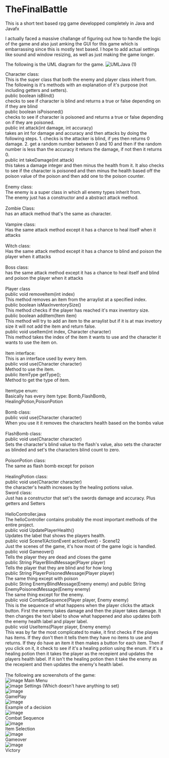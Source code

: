 # TheFinalBattle
This is a short text based rpg game developped completely in Java and Javafx <br>

I actually faced a massive challange of figuring out how to handle the logic of the game and also just amking the GUI for this game which is embarrassing since this is  mostly text based. I hope to add actual settings like sound and window resizing, as well as just making the game longer.  

The following is the UML diagram for the game.
![UMLJava (1)](https://user-images.githubusercontent.com/104465572/169670019-b634d7a9-9596-441d-88d5-792404a688ed.png)

Character class:<br>
This is the super class that both the enemy and player class inherit from. <br>
The following is it's methods with an explanation of it's purpose (not including getters and setters).<br>
public boolean isBlind() <br>
checks to see if character is blind and returns a true or false depending on if they are blind <br>
public boolean isPoisoned() <br>
checks to see if character is poisoned and returns a true or false depending on if they are poisoned. <br>
public int attack(int damage, int accuracy) <br>
takes an int for damage and accuracy and then attacks by doing the following steps. 1. checks is the attacker is blind, if yes then returns 0 damage. 
2. get a random number between 0 and 10 and then if the random number is less than the accuracy it retuns the damage, if not then it returns 0. <br>
 public int takeDamage(int attack) <br>
 this takes a damage integer and then minus the health from it. It also checks to see if the character is poisoned and then minus the health based off the poison value
 of the poison and then add one to the poison counter. <br>
<br>
Enemy class: <br>
The enemy is a super class in which all enemy types inherit from. <br>
The enemy just has a constructor and a abstract attack method. <br>
<br>
Zombie Class: <br>
has an attack method that's the same as character.<br>
<br>
Vampire class: <br>
Has the same attack method except it has a chance to heal itself when it attacks <br>
<br>
Witch class: <br>
Has the same attack method except it has a chance to blind and poison the player when it attacks <br>
<br>
Boss class: <br>
has the same attack method except it has a chance to heal itself and blind and poison the player when it attacks <br>
<br>
Player class <br>
public void removeItem(int index) <br>
This method removes an item from the arraylist at a specified index. <br>
public boolean isMaxInventorySize() <br>
This method checks if the player has reached it's max inventory size. <br>
 public boolean addItem(Item item) <br>
This method will try to add an item to the arraylist but if it is at max invetory size it will not add the item and return false. <br>
 public void useItem(int index, Character character) <br>
 This method takes the index of the item it wants to use and the character it wants to use the item on. <br>
 <br>
Item interface: <br>
This is an interface used by every item. <br>
public void use(Character character) <br>
Method to use the item. <br>
public ItemType getType(); <br>
Method to get the type of item. <br>
<br>
Itemtype enum: <br>
Basically has every item type: Bomb,FlashBomb, HealingPotion,PoisonPotion <br>
<br>
Bomb class: <br>
public void use(Character character) <br>
When you use it it removes the characters health based on the bombs value <br>
<br>
FlashBomb class: <br>
public void use(Character character) <br>
Sets the character's blind value to the flash's value, also sets the character as blinded and set's the characters blind count to zero. <br>
<br>
PoisonPotion class: <br>
The same as flash bomb except for poison <br>
<br>
HealingPotion class: <br>
public void use(Character character) <br>
the character's health increases by the healing potions value. 
<br>
Sword class: <br>
Just has a constructor that set's the swords damage and accuracy. Plus getters and Setters <br>
<br>
HelloController.java <br>
The helloController contains probably the most important methods of the entire project. <br>
public void UpdatePlayerHealth() <br>
Updates the label that shows the players health.<br>
public void Scene1(ActionEvent actionEvent) - Scene12 <br>
Just the scenes of the game, it's how most of the game logic is handled. <br>
public void Gameover() <br>
Tells the player they are dead and closes the game <br>
public String PlayerBlindMessage(Player player) <br>
Tells the player that they are blind and for how long <br>
public String PlayerPoisonedMessage(Player player) <br>
The same thing except with poison <br>
public String EnemyBlindMessage(Enemy enemy) and public String EnemyPoisonedMessage(Enemy enemy) <br>
The same thing except for the enemy.<br>
public void CombatSequence(Player player, Enemy enemy) <br>
This is the sequence of what happens when the player clicks the attack button. First the enemy takes damage and then the player takes damage. It then changes the text label to show what happened and also updates both the enemy health label and player label. <br>
public void UseItems(Player player, Enemy enemy) <br>
This was by far the most complicated to make, it first checks if the playes has items. If they don't then it tells them they have no items to use and returns. If they do have an item it then makes a button for each item. Then if you click on it, it check to see if it's a healing potion using the enum. If it's a healing potion then it takes the player as the recepient and updates the players health label. If it isn't the healing potion then it take the enemy as the recepient and then updates the enemy's health label. <br>
<br>
The following are screenshots of the game: <br>
![image](https://user-images.githubusercontent.com/104465572/169671775-51cc0174-ed2f-420f-aeed-594fad9765d9.png) 
Main Menu <br>
![image](https://user-images.githubusercontent.com/104465572/169671790-517bd99b-0c02-41aa-aeee-57e63f1d6907.png)
Settings (Which doesn't have anything to set) <br>
![image](https://user-images.githubusercontent.com/104465572/169671810-5e53ad84-32cf-44b8-a5b1-d10cebe65a38.png) <br>
GamePlay <br>
![image](https://user-images.githubusercontent.com/104465572/169671837-affddc80-ce34-4bff-8ac3-e396837768d0.png) <br>
Example of a decision <br>
![image](https://user-images.githubusercontent.com/104465572/169671869-5fa9fccb-eacc-49cc-824c-82c11367ec7d.png) <br>
Combat Sequence <br>
![image](https://user-images.githubusercontent.com/104465572/169671883-4485d7b2-c892-4e5f-9a60-b0dbb5604767.png) <br>
Item Selection <br>
![image](https://user-images.githubusercontent.com/104465572/169672068-a7ceea6d-5b72-4386-9d73-3ee6f761478c.png) <br>
Gameover <br>
![image](https://user-images.githubusercontent.com/104465572/169672105-ecfca828-dc7d-4a68-af40-879d3684dd0c.png) <br>
Victory <br>





